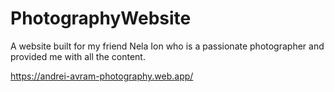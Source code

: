 # PhotographyWebsite
A website built for my friend Nela Ion who is a passionate photographer and provided me with all the content.

https://andrei-avram-photography.web.app/
